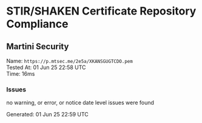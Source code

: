 # STIR/SHAKEN Certificate Repository Compliance

## Martini Security

Name: `https://p.mtsec.me/2e5a/XKANSGUGTCDO.pem`\
Tested At: 01 Jun 25 22:58 UTC\
Time: 16ms

### Issues

no warning, or error, or notice date level issues were found

Generated: 01 Jun 25 22:59 UTC